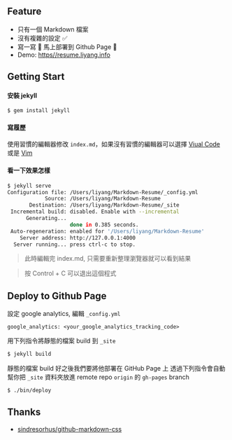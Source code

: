 ## Feature

- 只有一個 Markdown 檔案 
- 沒有複雜的設定 ✅
- 寫一寫 📝 馬上部署到 Github Page 🚀 
- Demo: [https//resume.liyang.info](https//resume.liyang.info)

## Getting Start 

#### 安裝 jekyll
```bash
$ gem install jekyll 
```

#### 寫履歷
使用習慣的編輯器修改 `index.md`，如果沒有習慣的編輯器可以選擇 [Viual Code](https://code.visualstudio.com/) 或是 [Vim](https://www.vim.org/)

#### 看一下效果怎樣
```bash
$ jekyll serve
Configuration file: /Users/liyang/Markdown-Resume/_config.yml
            Source: /Users/liyang/Markdown-Resume
       Destination: /Users/liyang/Markdown-Resume/_site
 Incremental build: disabled. Enable with --incremental
      Generating...
                    done in 0.385 seconds.
 Auto-regeneration: enabled for '/Users/liyang/Markdown-Resume'
    Server address: http://127.0.0.1:4000
  Server running... press ctrl-c to stop.
```
> 此時編輯完 index.md, 只需要重新整理瀏覽器就可以看到結果

> 按 Control + C 可以退出這個程式

## Deploy to Github Page

設定 google analytics, 編輯 `_config.yml`
```
google_analytics: <your_google_analytics_tracking_code>
```

用下列指令將靜態的檔案 build 到 `_site`
```bash
$ jekyll build 
```

靜態的檔案 build 好之後我們要將他部署在 GitHub Page 上
透過下列指令會自動幫你把 `_site` 資料夾放進 remote repo `origin` 的 `gh-pages` branch
```bash
$ ./bin/deploy 
```

## Thanks 

- [sindresorhus/github-markdown-css](https://github.com/sindresorhus/github-markdown-css/blob/gh-pages/github-markdown.css)


